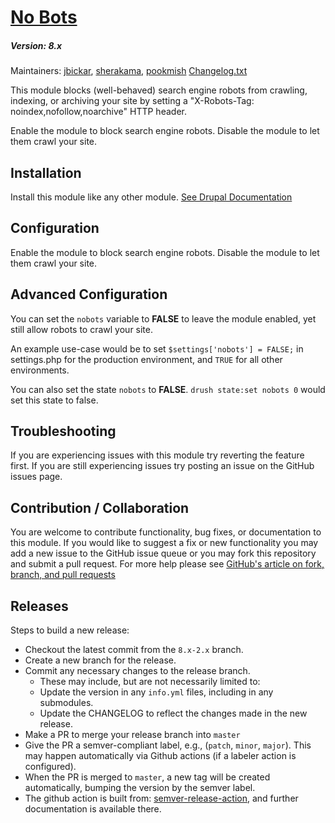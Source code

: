 # [No Bots](https://github.com/SU-SWS/nobots)
##### Version: 8.x

Maintainers: [jbickar](https://github.com/jbickar), [sherakama](https://github.com/sherakama), [pookmish](https://github.com/pookmish)
[Changelog.txt](CHANGELOG.txt)


This module blocks (well-behaved) search engine robots from
crawling, indexing, or archiving your site by setting a
"X-Robots-Tag: noindex,nofollow,noarchive" HTTP header.

Enable the module to block search engine robots.
Disable the module to let them crawl your site.

Installation
---

Install this module like any other module. [See Drupal Documentation](https://drupal.org/documentation/install/modules-themes/modules-7)

Configuration
---

Enable the module to block search engine robots.
Disable the module to let them crawl your site.

Advanced Configuration
---
You can set the `nobots` variable to **FALSE** to leave the module enabled, yet still allow robots to crawl your site.

An example use-case would be to set `$settings['nobots'] = FALSE;` in settings.php for the production environment, and `TRUE` for all other environments.

You can also set the state `nobots` to **FALSE**. `drush state:set nobots 0` would set this state to false.

Troubleshooting
---

If you are experiencing issues with this module try reverting the feature first. If you are still experiencing issues try posting an issue on the GitHub issues page.

Contribution / Collaboration
---

You are welcome to contribute functionality, bug fixes, or documentation to this module. If you would like to suggest a fix or new functionality you may add a new issue to the GitHub issue queue or you may fork this repository and submit a pull request. For more help please see [GitHub's article on fork, branch, and pull requests](https://help.github.com/articles/using-pull-requests)


Releases
---

Steps to build a new release:
- Checkout the latest commit from the `8.x-2.x` branch.
- Create a new branch for the release.
- Commit any necessary changes to the release branch.
  -  These may include, but are not necessarily limited to:
    - Update the version in any `info.yml` files, including in any submodules.
    - Update the CHANGELOG to reflect the changes made in the new release.
- Make a PR to merge your release branch into `master`
- Give the PR a semver-compliant label, e.g., (`patch`, `minor`, `major`).  This may happen automatically via Github actions (if a labeler action is configured).
- When the PR is merged to `master`, a new tag will be created automatically, bumping the version by the semver label.
- The github action is built from: [semver-release-action](https://github.com/K-Phoen/semver-release-action), and further documentation is available there.
